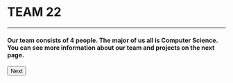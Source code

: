 <!DOCTYPE html>
<html>
<head>
    <title>TEAM 22</title>
    <link rel="stylesheet" href="https://maxcdn.bootstrapcdn.com/bootstrap/3.3.5/css/bootstrap.min.css">
    <link rel="stylesheet" href="style1.css">
    <link rel="icon" type="image/x-icon" href="https://logos-world.net/wp-content/uploads/2021/08/Champion-Logo.png">
</head>
<body>

 <div class="container"></div>
 			<div class="team">
 				<h1>TEAM 22</h1>
                 <hr />
                <h4 class="int">        Our team consists of 4 people. The major of us all is Computer Science. You can see more information about our team and projects on the next page.</h4>	
                <a href="index2.html"><button class ="button" style="vertical-align:middle"><span>Next </span></button></a>
                <script src="./animation.js"></script>
 			</div>
</body>
</html>

